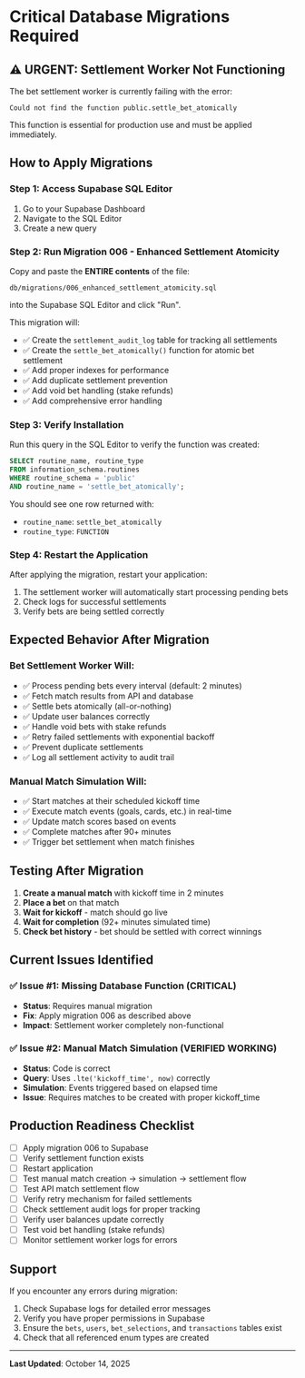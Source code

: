 # Critical Database Migrations Required

## ⚠️ URGENT: Settlement Worker Not Functioning

The bet settlement worker is currently failing with the error:
```
Could not find the function public.settle_bet_atomically
```

This function is essential for production use and must be applied immediately.

## How to Apply Migrations

### Step 1: Access Supabase SQL Editor
1. Go to your Supabase Dashboard
2. Navigate to the SQL Editor
3. Create a new query

### Step 2: Run Migration 006 - Enhanced Settlement Atomicity

Copy and paste the **ENTIRE contents** of the file:
```
db/migrations/006_enhanced_settlement_atomicity.sql
```

into the Supabase SQL Editor and click "Run".

This migration will:
- ✅ Create the `settlement_audit_log` table for tracking all settlements
- ✅ Create the `settle_bet_atomically()` function for atomic bet settlement
- ✅ Add proper indexes for performance
- ✅ Add duplicate settlement prevention
- ✅ Add void bet handling (stake refunds)
- ✅ Add comprehensive error handling

### Step 3: Verify Installation

Run this query in the SQL Editor to verify the function was created:

```sql
SELECT routine_name, routine_type
FROM information_schema.routines
WHERE routine_schema = 'public'
AND routine_name = 'settle_bet_atomically';
```

You should see one row returned with:
- `routine_name`: `settle_bet_atomically`
- `routine_type`: `FUNCTION`

### Step 4: Restart the Application

After applying the migration, restart your application:
1. The settlement worker will automatically start processing pending bets
2. Check logs for successful settlements
3. Verify bets are being settled correctly

## Expected Behavior After Migration

### Bet Settlement Worker Will:
- ✅ Process pending bets every interval (default: 2 minutes)
- ✅ Fetch match results from API and database
- ✅ Settle bets atomically (all-or-nothing)
- ✅ Update user balances correctly
- ✅ Handle void bets with stake refunds
- ✅ Retry failed settlements with exponential backoff
- ✅ Prevent duplicate settlements
- ✅ Log all settlement activity to audit trail

### Manual Match Simulation Will:
- ✅ Start matches at their scheduled kickoff time
- ✅ Execute match events (goals, cards, etc.) in real-time
- ✅ Update match scores based on events
- ✅ Complete matches after 90+ minutes
- ✅ Trigger bet settlement when match finishes

## Testing After Migration

1. **Create a manual match** with kickoff time in 2 minutes
2. **Place a bet** on that match
3. **Wait for kickoff** - match should go live
4. **Wait for completion** (92+ minutes simulated time)
5. **Check bet history** - bet should be settled with correct winnings

## Current Issues Identified

### ✅ Issue #1: Missing Database Function (CRITICAL)
- **Status**: Requires manual migration
- **Fix**: Apply migration 006 as described above
- **Impact**: Settlement worker completely non-functional

### ✅ Issue #2: Manual Match Simulation (VERIFIED WORKING)
- **Status**: Code is correct
- **Query**: Uses `.lte('kickoff_time', now)` correctly
- **Simulation**: Events triggered based on elapsed time
- **Issue**: Requires matches to be created with proper kickoff_time

## Production Readiness Checklist

- [ ] Apply migration 006 to Supabase
- [ ] Verify settlement function exists
- [ ] Restart application
- [ ] Test manual match creation → simulation → settlement flow
- [ ] Test API match settlement flow
- [ ] Verify retry mechanism for failed settlements
- [ ] Check settlement audit logs for proper tracking
- [ ] Verify user balances update correctly
- [ ] Test void bet handling (stake refunds)
- [ ] Monitor settlement worker logs for errors

## Support

If you encounter any errors during migration:
1. Check Supabase logs for detailed error messages
2. Verify you have proper permissions in Supabase
3. Ensure the `bets`, `users`, `bet_selections`, and `transactions` tables exist
4. Check that all referenced enum types are created

---
**Last Updated**: October 14, 2025
